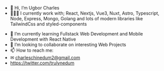 - 👋 Hi, I’m Ugbor Charles
- 👨🏽‍💻 I currently work with; React, Nextjs, Vue3, Nuxt, Astro, Typescript, Node, Express, Mongo, Golang and lots of modern libraries like TailwindCss and styled-components
<!-- - 👀 I’m interested in ... -->
- 🌱 I’m currently learning Fullstack Web Development and Mobile Development with React Native
- 💞️ I’m looking to collaborate on interesting Web Projects
- 📫 How to reach me: 
- ✉ charleschinedum2@gmail.com
- https://twitter.com/trulynedum

<!---
CharlesChinedum/CharlesChinedum is a ✨ special ✨ repository because its `README.md` (this file) appears on your GitHub profile.
You can click the Preview link to take a look at your changes.
--->
